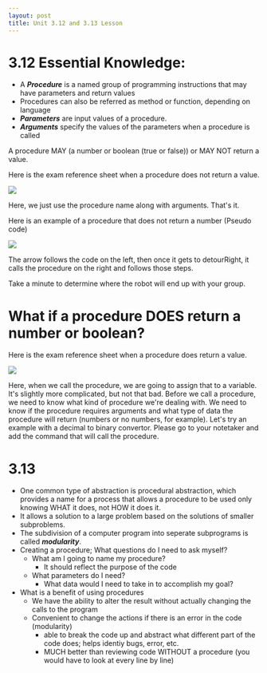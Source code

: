 ```yaml
---
layout: post
title: Unit 3.12 and 3.13 Lesson 
---
```

# 3.12 Essential Knowledge: 
- A ***Procedure*** is a named group of programming instructions that may have parameters and return values 
- Procedures can also be referred as method or function, depending on language
- ***Parameters*** are input values of a procedure. 
- ***Arguments*** specify the values of the parameters when a procedure is called

A procedure MAY (a number or boolean (true or false)) or MAY NOT return a value. 

Here is the exam reference sheet when a procedure does not return a value.

![]({{site.baseurl}}/images/refsheet1.png)

Here, we just use the procedure name along with arguments. That's it. 

Here is an example of a procedure that does not return a number (Pseudo code)

![]({{site.baseurl}}/images/ex1.png)

The arrow follows the code on the left, then once it gets to detourRight, it calls the procedure on the right and follows those steps. 

Take a minute to determine where the robot will end up with your group.

# What if a procedure DOES return a number or boolean?

Here is the exam reference sheet when a procedure does return a value.

![]({{site.baseurl}}/images/refsheet2.png)

Here, when we call the procedure, we are going to assign that to a variable. It's slightly more complicated, but not that bad. Before we call a procedure, we need to know what kind of procedure we're dealing with. We need to know if the procedure requires arguments and what type of data the procedure will return (numbers or no numbers, for example). Let's try an example with a decimal to binary convertor. Please go to your notetaker and add the command that will call the procedure. 

# 3.13
- One common type of abstraction is procedural abstraction, which provides a name for a process that allows a procedure to be used only knowing WHAT it does, not HOW it does it. 
- It allows a solution to a large problem based on the solutions of smaller subproblems. 
- The subdivision of a computer program into seperate subprograms is called ***modularity***. 
-  Creating a procedure; What questions do I need to ask myself? 
    - What am I going to name my procedure? 
        - It should reflect the purpose of the code
    - What parameters do I need?
        - What data would I need to take in to accomplish my goal?
- What is a benefit of using procedures
    - We have the ability to alter the result without actually changing the calls to the program
    - Convenient to change the actions if there is an error in the code (modularity)
        - able to break the code up and abstract what different part of the code does; helps identiy bugs, error, etc. 
        - MUCH better than reviewing code WITHOUT a procedure (you would have to look at every line by line)